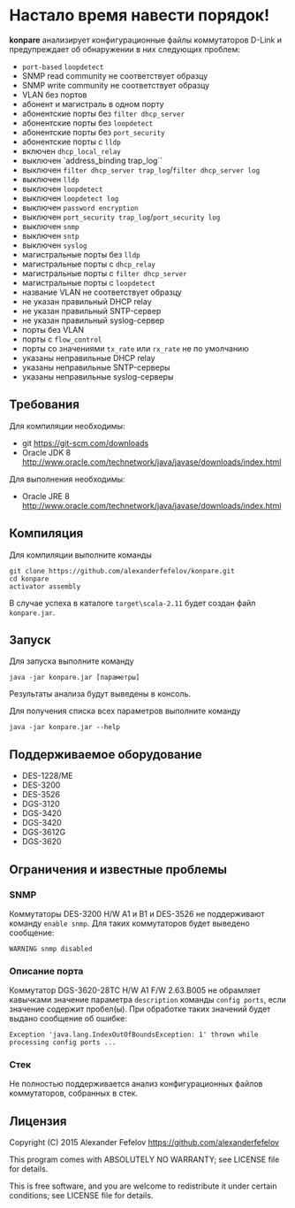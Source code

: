 # Настало время навести порядок!

__konpare__ анализирует конфигурационные файлы коммутаторов D-Link и предупреждает об обнаружении в них следующих проблем:

* `port-based` `loopdetect`
* SNMP read community не соответствует образцу
* SNMP write community не соответствует образцу
* VLAN без портов
* абонент и магистраль в одном порту
* абонентские порты без `filter dhcp_server`
* абонентские порты без `loopdetect`
* абонентские порты без `port_security`
* абонентские порты с `lldp`
* включен `dhcp_local_relay`
* выключен `address_binding trap_log``
* выключен `filter dhcp_server trap_log`/`filter dhcp_server log`
* выключен `lldp`
* выключен `loopdetect`
* выключен `loopdetect log`
* выключен `password encryption`
* выключен `port_security trap_log`/`port_security log`
* выключен `snmp`
* выключен `sntp`
* выключен `syslog`
* магистральные порты без `lldp`
* магистральные порты с `dhcp_relay`
* магистральные порты с `filter dhcp_server`
* магистральные порты с `loopdetect`
* название VLAN не соответствует образцу
* не указан правильный DHCP relay
* не указан правильный SNTP-сервер
* не указан правильный syslog-сервер
* порты без VLAN
* порты с `flow_control`
* порты со значениями `tx_rate` или `rx_rate` не по умолчанию
* указаны неправильные DHCP relay
* указаны неправильные SNTP-серверы
* указаны неправильные syslog-серверы

## Требования

Для компиляции необходимы:

* git <https://git-scm.com/downloads>
* Oracle JDK 8 <http://www.oracle.com/technetwork/java/javase/downloads/index.html>

Для выполнения необходимы:

* Oracle JRE 8 <http://www.oracle.com/technetwork/java/javase/downloads/index.html>

## Компиляция

Для компиляции выполните команды

    git clone https://github.com/alexanderfefelov/konpare.git
    cd konpare
    activator assembly

В случае успеха в каталоге `target\scala-2.11` будет создан файл `konpare.jar`.

## Запуск

Для запуска выполните команду

    java -jar konpare.jar [параметры]

Результаты анализа будут выведены в консоль.

Для получения списка всех параметров выполните команду

    java -jar konpare.jar --help

## Поддерживаемое оборудование

* DES-1228/ME
* DES-3200
* DES-3526
* DGS-3120
* DGS-3420
* DGS-3420
* DGS-3612G
* DGS-3620

## Ограничения и известные проблемы

### SNMP

Коммутаторы DES-3200 H/W A1 и B1 и DES-3526 не поддерживают команду `enable snmp`. Для таких коммутаторов будет выведено сообщение:

    WARNING snmp disabled

### Описание порта

Коммутатор DGS-3620-28TC H/W A1 F/W 2.63.B005 не обрамляет кавычками значение параметра `description` команды `config ports`, если значение содержит пробел(ы). При обработке таких значений будет выдано сообщение об ошибке:

    Exception 'java.lang.IndexOutOfBoundsException: 1' thrown while processing config ports ...

### Стек

Не полностью поддерживается анализ конфигурационных файлов коммутаторов, собранных в стек.

## Лицензия

Copyright (C) 2015 Alexander Fefelov <https://github.com/alexanderfefelov>

This program comes with ABSOLUTELY NO WARRANTY; see LICENSE file for details.

This is free software, and you are welcome to redistribute it under certain conditions; see LICENSE file for details.